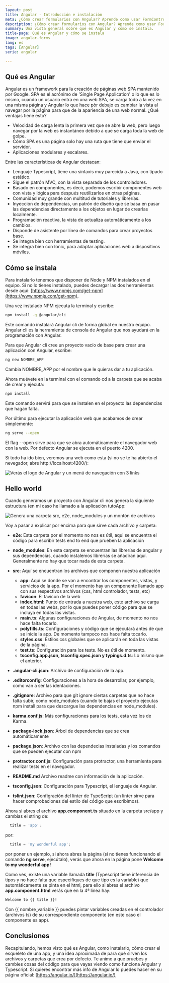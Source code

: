 ```yaml
---
layout: post
title: Angular - Introducción e instalación
meta: ¿Cómo crear formularios con Angular? Aprende como usar FormControl, FormGroup y FormBuilder en Angular
description: ¿Cómo crear formularios con Angular? Aprende como usar FormControl, FormGroup y FormBuilder en Angular
summary: Una vista general sobre qué es Angular y cómo se instala. 
title-page: Qué es Angular y cómo se instala
image: angular-forms
lang: es
tags: [Angular] 
serie: angular

---
```


## Qué es Angular

Angular es un framework para la creación de páginas web SPA mantenido por Google. SPA es el acrónimo de 'Single Page Application' o lo que es lo mismo, 
cuando un usuario entra en una web SPA, se carga todo a la vez en una misma página y Angular lo que hace pòr debajo es cambiar la vista al navegar por la página para que de la apariencia de una web normal. ¿Qué ventajas tiene esto?

- Velocidad de carga lenta la primera vez que se abre la web, pero luego navegar por la web es instantáneo debido a que se carga toda la web de golpe.
- Cómo SPA es una página solo hay una ruta que tiene que enviar el servidor.
- Aplicaciones modulares y escalares.

Entre las características de Angular destacan:

- Lenguaje Typescript, tiene una sintaxis muy parecida a Java, con tipado estático.
- Sigue el patrón MVC, con la vista separada de los controladores.
- Basado en componentes, es decir, podemos escribir componentes web con vista y lógica para después reutilizarlos en otras páginas.
- Comunidad muy grande con multitud de tutoriales y librerías.
- Inyección de dependencias, un patrón de diseño que se basa en pasar las dependencias directamente a los objetos en lugar de crearlas localmente.
- Programación reactiva, la vista de actualiza automáticamente a los cambios.
- Disponde de asistente por línea de comandos para crear proyectos base.
- Se integra bien con herramientas de testing.
- Se integra bien con Ionic, para adaptar aplicaciones web a dispositivos móviles.

## Cómo se instala

Para instalarlo tenemos que disponer de Node y NPM instalados en el equipo. Si no lo tienes instalado, puedes decargar las dos herramientas desde aquí: [https://www.npmjs.com/get-npm](https://www.npmjs.com/get-npm).

Una vez instalado NPM ejecuta la terminal y escribe:

```bash
npm install -g @angular/cli
```
Este comando instalará Angular cli de forma global en nuestro equipo. Angular cli es la herramienta de consola de Angular que nos ayudará en la programación con Angular.

Para que Angular cli cree un proyecto vacío de base para crear una aplicación con Angular, escribe:

```bash
ng new NOMBRE_APP
```

Cambia NOMBRE_APP por el nombre que le quieras dar a tu aplicación.

Ahora muévete en la terminal con el comando cd a la carpeta que se acaba de crear y ejecuta:

```bash
npm install
```

Este comando servirá para que se instalen en el proyecto las dependencias que hagan falta.

Por último para ejecutar la aplicación web que acabamos de crear simplemente:

```bash
ng serve --open
```

El flag --open sirve para que se abra automáticamente el navegador web con la web. Por defecto Angular se ejecuta en el puerto 4200.

Si todo ha ido bien, veremos una web como esta (si no se te ha abierto el nevegador, abre http://localhost:4200/):

 <img src="https://i.imgur.com/eFs6dpB.png" class="responsive-img" alt="Verás el logo de Angular y un menú de navegación con 3 links"> 

## Hello world

Cuando generamos un proyecto con Angular cli nos genera la siguiente estructura (en mi caso he llamado a la aplicación tutoApp:

 <img src="https://i.imgur.com/2wdzEwT.png" class="responsive-img" alt="Genera una carpeta src, e2e, node_modules y un montón de archivos"> 

 Voy a pasar a explicar por encima para que sirve cada archivo y carpeta:

 - **e2e**: Esta carpeta por el momento no nos es útil, aqui se encuentra el código para escribir tests end to end que prueben la aplicación
 - **node_modules**: En esta carpeta se encuentran las librerías de angular y sus dependencias, cuando instalemos librerías se añadiran aquí. Generalmente no hay que tocar nada de esta carpeta.
 - **src**: Aquí se encuentran los archivos que componen nuestra aplicación 
    - **app**: Aquí se donde se van a encontrar los componentes, vistas, y servicios de la app. Por el momento hay un componente llamado app con sus respectivos archivos (css, html controlador, tests, etc)
    - **favicon**: El favicon de la web
    - **index.html**: Punto de entrada a nuestra web, este archivo se carga en todas las webs, por lo que puedes poner código para que se incluya en todas las vistas.
    - **main.ts**: Algunas configuraciones de Angular, de momento no nos hace falta tocarlo.
    - **polyfills.ts**: Configuraciones y código que se ejecutará antes de que se inicie la app. De momento tampoco nos hace falta tocarlo.
    - **styles.css**: Estilos css globales que se aplicarán en toda las vistas de la página.
    - **test.ts**: Configuración para los tests. No es útil de momento.
    - **tsconfig.app.json, tsconfig.spec.json y typings.d.ts**: Lo mismo que el anterior.

- **.angular-cli.json**: Archivo de configuración de la app.
- **.editorconfig**: Configuraciones a la hora de desarrollar, por ejemplo, como van a ser las identaciones.
- **.gitignore**: Archivo para que git ignore ciertas carpetas que no hace falta subir, como node_modules (cuando te bajas el proyecto ejecutas npm install para que descargue las dependencias en node_modules).
- **karma.conf.js**: Más configuraciones para los tests, esta vez los de Karma.
- **package-lock.json**: Árbol de dependencias que se crea automáticamente
- **package.json**: Archivo con las dependecias instaladas y los comandos que se pueden ejecutar con npm
- **protractor.conf.js**: Configuración para protractor, una herramienta para realizar tests en el navegador.
- **README.md** Archivo readme con información de la aplicación.
- **tsconfig.json**: Configuración para Typescript, el lenguaje de Angular.
- **tslint.json**: Configración del linter de TypeScript (un linter sirve para hacer comprobaciones del estilo del código que escribimos).

Ahora si abres el archivo **app.component.ts** situado en la carpeta src/app y cambias el string de: 

```typescript
  title = 'app';
```

por:

```typescript
  title = 'my wonderful app';
```
por poner un ejemplo, si ahora abres la página (si no tienes funcionando el comando **ng serve**, ejecútalo), verás que ahora en la página pone **Welcome to my wonderful app!**

Como ves, existe una variable llamada **title** (Typescript tiene inferencia de tipos y no hace falta que especifiques de que tipo es la variable) que automáticamente se pinta en el html, para ello si abres el archivo **app.component.html** verás que en la 4ª linea hay:

```html
Welcome to {{ title }}!
```

Con {{ nombre_variable }} puedes pintar variables creadas en el controlador (archivos ts) de su correspondiente componente (en este caso el componente es app).

## Conclusiones

Recapitulando, hemos visto qué es Angular, como instalarlo, cómo crear el esqueleto de una app, y una idea aproximada de para qué sirven los archivos y carpetas que crea por defecto. Te animo a que pruebes y cambies cosas del código para que vayas viendo como funciona Angular y Typescript. Si quieres encontrar más info de Angular lo puedes hacer en su página oficial: [https://angular.io/](https://angular.io/)